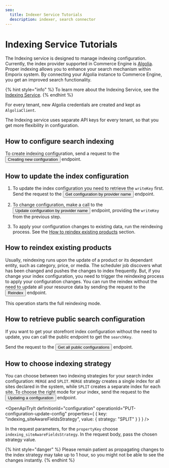 ```yaml
---
seo:
  title: Indexer Service Tutorials
  description: indexer, search connector
---
```




# Indexing Service Tutorials

The Indexing service is designed to manage indexing configuration. Currently, the index provider supported in Commerce Engine is [Algolia](https://www.algolia.com/). 
Proper indexing allows you to enhance your search mechanism within Emporix system. By connecting your Algolia instance to Commerce Engine, you get an improved search functionality.

{% hint style="info" %}
To learn more about the Indexing Service, see the [Indexing Service](https://developer.emporix.io/user-guides/system-management/search/indexing).
{% endhint %}

For every tenant, new Algolia credentials are created and kept as `AlgoliaClient`.

The Indexing service uses separate API keys for every tenant, so that you get more flexibility in configuration.

## How to configure search indexing

To create indexing configuration, send a request to the <nobr><Button to="/openapi/indexing/#operation/POST-indexing-create-config" size="small">Creating new configuration</Button></nobr> endpoint.

<OpenApiTryIt
  definitionId="indexing"
  operationId="POST-indexing-create-config"
  defaultExample="Create a new configuration"
/>

## How to update the index configuration

1. To update the index configuration you need to retrieve the `writeKey` first.
Send the request to the <nobr><Button to="/openapi/indexing/#operation/GET-indexing-retrieve-config" size="small">Get configuration by provider name</Button></nobr> endpoint.

<OpenApiTryIt
  definitionId="indexing"
  operationId="GET-indexing-retrieve-config"
  defaultExample="Get configuration"
/>

2. To change configuration, make a call to the <nobr><Button to="/openapi/indexing/#operation/PUT-indexing-update-config" size="small">Update configuration by provider name</Button></nobr> endpoint, providing the `writeKey` from the previous step.

<OpenApiTryIt
  definitionId="indexing"
  operationId="PUT-indexing-update-config"
  defaultExample="Configuration update"
/>

3. To apply your configuration changes to existing data, run the reindexing process. See the [How to reindex existing products](/content/indexing/##How_to_reindex_existing_products) section.

## How to reindex existing products <a id="How_to_reindex_existing_products" />

Usually, reindexing runs upon the update of a product or its dependant entity, such as category, price, or media. The scheduler job discovers what has been changed and pushes the changes to index frequently. 
But, if you change your index configuration, you need to trigger the reindexing process to apply your configuration changes. 
You can run the reindex without the need to update all your resource data by sending the request to the <nobr><Button to="/openapi/indexing/#operation/POST-indexing-reindex" size="small">Reindex</Button></nobr> endpoint.

<OpenApiTryIt
  definitionId="indexing"
  operationId="POST-indexing-reindex"
  defaultExample="Reindex request"
/>

This operation starts the full reindexing mode.

## How to retrieve public search configuration

If you want to get your storefront index configuration without the need to update, you can call the public endpoint to get the `searchKey`. 


Send the request to the <nobr><Button to="/openapi/indexing/#operation/GET-indexing-list-public-configs" size="small">Get all public configurations</Button></nobr> endpoint.

<OpenApiTryIt
  definitionId="indexing"
  operationId="GET-indexing-list-public-configs"
  defaultExample="Public configurations"
/>

## How to choose indexing strategy

You can choose between two indexing strategies for your search index configuration: `MERGE` and `SPLIT`. `MERGE` strategy creates a single index for all sites declared in the system, while `SPLIT` creates a separate index for each site.
To choose the right mode for your index, send the request to the <nobr><Button to="/openapi/configuration/#operation/PUT-configuration-update-config" size="small">Updating a configuration</Button></nobr> endpoint.

<OpenApiTryIt
  definitionId="configuration"
  operationId="PUT-configuration-update-config"
  properties={
  {
    key: "indexing_siteAwareFieldsStrategy",
    value: {
        strategy: "SPLIT"
    }
  }
  }
/>

In the request parameters, for the `propertyKey` choose `indexing_siteAwareFieldsStrategy`. In the request body, pass the chosen strategy value.

{% hint style="danger" %}
Please remain patient as propagating changes to the index strategy may take up to 1 hour, so you might not be able to see the changes instantly.
{% endhint %}


